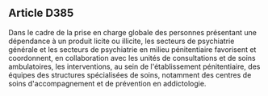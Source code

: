 Article D385
----
Dans le cadre de la prise en charge globale des personnes présentant une
dépendance à un produit licite ou illicite, les secteurs de psychiatrie générale
et les secteurs de psychiatrie en milieu pénitentiaire favorisent et
coordonnent, en collaboration avec les unités de consultations et de soins
ambulatoires, les interventions, au sein de l'établissement pénitentiaire, des
équipes des structures spécialisées de soins, notamment des centres de soins
d'accompagnement et de prévention en addictologie.
